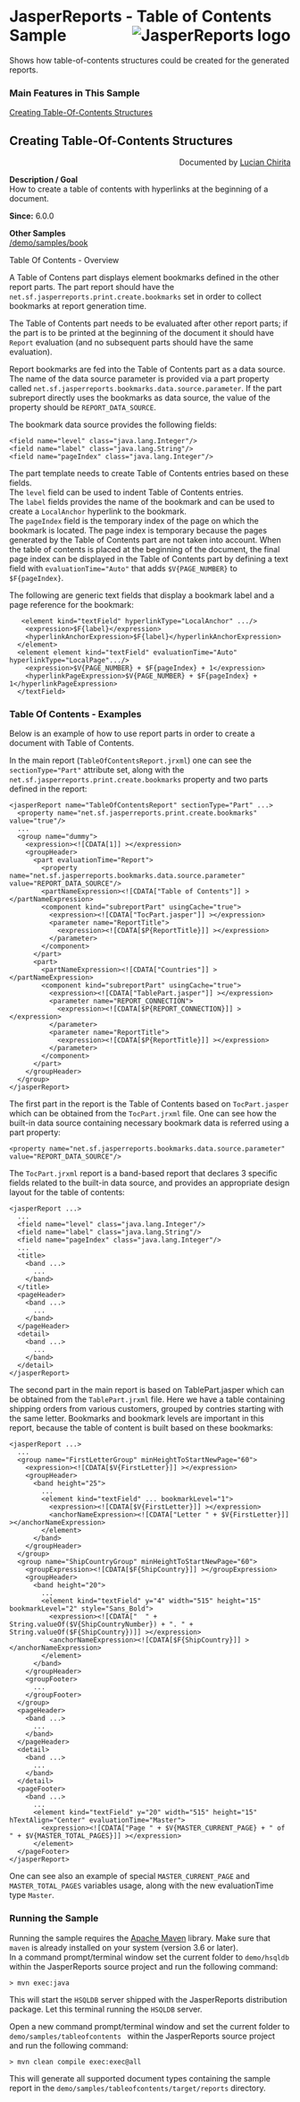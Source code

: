 
# <a name='top'>JasperReports</a> - Table of Contents Sample <img src="https://jasperreports.sourceforge.net/resources/jasperreports.svg" alt="JasperReports logo" style="float:right"/>

Shows how table-of-contents structures could be created for the generated reports.

### Main Features in This Sample

[Creating Table-Of-Contents Structures](#tableofcontents)

## Creating Table-Of-Contents Structures
<div style="text-align:right; width:100%">Documented by <a href='mailto:lchirita@users.sourceforge.net'>Lucian Chirita</a></div>

**Description / Goal**\
How to create a table of contents with hyperlinks at the beginning of a document.

**Since:** 6.0.0

**Other Samples**\
[/demo/samples/book](../book/index.html)

Table Of Contents - Overview

A Table of Contens part displays element bookmarks defined in the other report parts. The part report should have the `net.sf.jasperreports.print.create.bookmarks` set in order to collect bookmarks at report generation time.

The Table of Contents part needs to be evaluated after other report parts; if the part is to be printed at the beginning of the document it should have `Report` evaluation (and no subsequent parts should have the same evaluation).

Report bookmarks are fed into the Table of Contents part as a data source. The name of the data source parameter is provided via a part property called `net.sf.jasperreports.bookmarks.data.source.parameter`. If the part subreport directly uses the bookmarks as data source, the value of the property should be `REPORT_DATA_SOURCE`.

The bookmark data source provides the following fields:
```
<field name="level" class="java.lang.Integer"/>
<field name="label" class="java.lang.String"/>
<field name="pageIndex" class="java.lang.Integer"/>
```
The part template needs to create Table of Contents entries based on these fields.\
The `level` field can be used to indent Table of Contents entries.\
The `label` fields provides the name of the bookmark and can be used to create a `LocalAnchor` hyperlink to the bookmark.\
The `pageIndex` field is the temporary index of the page on which the bookmark is located. The page index is temporary because the pages generated by the Table of Contents part are not taken into account. When the table of contents is placed at the beginning of the document, the final page index can be displayed in the Table of Contents part by defining a text field with `evaluationTime="Auto"` that adds `$V{PAGE_NUMBER}` to `$F{pageIndex}`.

The following are generic text fields that display a bookmark label and a page reference for the bookmark:
```
   <element kind="textField" hyperlinkType="LocalAnchor" .../>
    <expression>$F{label}</expression>
    <hyperlinkAnchorExpression>$F{label}</hyperlinkAnchorExpression>
  </element>
  <element element kind="textField" evaluationTime="Auto" hyperlinkType="LocalPage".../>
    <expression>$V{PAGE_NUMBER} + $F{pageIndex} + 1</expression>
    <hyperlinkPageExpression>$V{PAGE_NUMBER} + $F{pageIndex} + 1</hyperlinkPageExpression>
  </textField>
```

### Table Of Contents - Examples

Below is an example of how to use report parts in order to create a document with Table of Contents.

In the main report (`TableOfContentsReport.jrxml`) one can see the `sectionType="Part"` attribute set, along with the `net.sf.jasperreports.print.create.bookmarks` property and two parts defined in the report:
```
<jasperReport name="TableOfContentsReport" sectionType="Part" ...>
  <property name="net.sf.jasperreports.print.create.bookmarks" value="true"/>
  ...
  <group name="dummy">
    <expression><![CDATA[1]] ></expression>
    <groupHeader>
      <part evaluationTime="Report">
        <property name="net.sf.jasperreports.bookmarks.data.source.parameter" value="REPORT_DATA_SOURCE"/>
        <partNameExpression><![CDATA["Table of Contents"]] ></partNameExpression>
        <component kind="subreportPart" usingCache="true">
          <expression><![CDATA["TocPart.jasper"]] ></expression>
          <parameter name="ReportTitle">
            <expression><![CDATA[$P{ReportTitle}]] ></expression>
          </parameter>
        </component>
      </part>
      <part>
        <partNameExpression><![CDATA["Countries"]] ></partNameExpression>
        <component kind="subreportPart" usingCache="true">
          <expression><![CDATA["TablePart.jasper"]] ></expression>
          <parameter name="REPORT_CONNECTION">
            <expression><![CDATA[$P{REPORT_CONNECTION}]] ></expression>
          </parameter>
          <parameter name="ReportTitle">
            <expression><![CDATA[$P{ReportTitle}]] ></expression>
          </parameter>
        </component>
      </part>
    </groupHeader>
  </group>
</jasperReport>
```
The first part in the report is the Table of Contents based on `TocPart.jasper` which can be obtained from the `TocPart.jrxml` file. One can see how the built-in data source containing necessary bookmark data is referred using a part property:
```
<property name="net.sf.jasperreports.bookmarks.data.source.parameter" value="REPORT_DATA_SOURCE"/>
```
The `TocPart.jrxml` report is a band-based report that declares 3 specific fields related to the built-in data source, and provides an appropriate design layout for the table of contents:
```
<jasperReport ...>
  ...
  <field name="level" class="java.lang.Integer"/>
  <field name="label" class="java.lang.String"/>
  <field name="pageIndex" class="java.lang.Integer"/>
  ...
  <title>
    <band ...>
      ...
    </band>
  </title>
  <pageHeader>
    <band ...>
      ...
    </band>
  </pageHeader>
  <detail>
    <band ...>
      ...
    </band>
  </detail>
</jasperReport>
```
The second part in the main report is based on TablePart.jasper which can be obtained from the `TablePart.jrxml` file. Here we have a table containing shipping orders from various customers, grouped by contries starting with the same letter. Bookmarks and bookmark levels are important in this report, because the table of content is built based on these bookmarks:
```
<jasperReport ...>
  ...
  <group name="FirstLetterGroup" minHeightToStartNewPage="60">
    <expression><![CDATA[$V{FirstLetter}]] ></expression>
    <groupHeader>
      <band height="25">
        ...
        <element kind="textField" ... bookmarkLevel="1">
          <expression><![CDATA[$V{FirstLetter}]] ></expression>
          <anchorNameExpression><![CDATA["Letter " + $V{FirstLetter}]] ></anchorNameExpression>
        </element>
      </band>
    </groupHeader>
  </group>
  <group name="ShipCountryGroup" minHeightToStartNewPage="60">
    <groupExpression><![CDATA[$F{ShipCountry}]] ></groupExpression>
    <groupHeader>
      <band height="20">
        ...
        <element kind="textField" y="4" width="515" height="15" bookmarkLevel="2" style="Sans_Bold">
          <expression><![CDATA["  " + String.valueOf($V{ShipCountryNumber}) + ". " + String.valueOf($F{ShipCountry})]] ></expression>
          <anchorNameExpression><![CDATA[$F{ShipCountry}]] ></anchorNameExpression>
        </element>
      </band>
    </groupHeader>
    <groupFooter>
      ...
    </groupFooter>
  </group>
  <pageHeader>
    <band ...>
      ...
    </band>
  </pageHeader>
  <detail>
    <band ...>
      ...
    </band>
  </detail>
  <pageFooter>
    <band ...>
      ...
      <element kind="textField" y="20" width="515" height="15" hTextAlign="Center" evaluationTime="Master">
        <expression><![CDATA["Page " + $V{MASTER_CURRENT_PAGE} + " of " + $V{MASTER_TOTAL_PAGES}]] ></expression>
      </element>
  </pageFooter>
</jasperReport>
```
One can see also an example of special `MASTER_CURRENT_PAGE` and `MASTER_TOTAL_PAGES` variables usage, along with the new evaluationTime type `Master`. 

### Running the Sample

Running the sample requires the [Apache Maven](https://maven.apache.org) library. Make sure that `maven` is already installed on your system (version 3.6 or later).\
In a command prompt/terminal window set the current folder to `demo/hsqldb` within the JasperReports source project and run the following command:
```
> mvn exec:java
```
This will start the `HSQLDB` server shipped with the JasperReports distribution package. Let this terminal running the `HSQLDB` server.

Open a new command prompt/terminal window and set the current folder to `demo/samples/tableofcontents ` within the JasperReports source project and run the following command:
```
> mvn clean compile exec:exec@all
```
This will generate all supported document types containing the sample report in the `demo/samples/tableofcontents/target/reports` directory.
